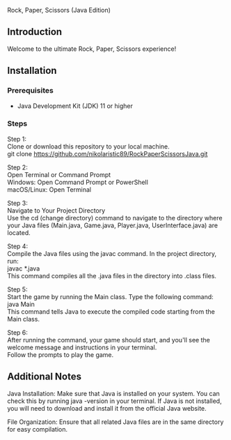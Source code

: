 Rock, Paper, Scissors (Java Edition)

## Introduction

Welcome to the ultimate Rock, Paper, Scissors experience! 

## Installation

### Prerequisites

- Java Development Kit (JDK) 11 or higher

### Steps

Step 1:<br />
Clone or download this repository to your local machine.<br />
git clone https://github.com/nikolaristic89/RockPaperScissorsJava.git<br />
   
Step 2: <br />
Open Terminal or Command Prompt<br />
Windows: Open Command Prompt or PowerShell<br />
macOS/Linux: Open Terminal

Step 3: <br />
Navigate to Your Project Directory<br />
Use the cd (change directory) command to navigate to the directory where your Java files (Main.java, Game.java, Player.java, UserInterface.java) are located. 

Step 4: <br />
Compile the Java files using the javac command. In the project directory, run:<br />
javac *.java<br />
This command compiles all the .java files in the directory into .class files.

Step 5: <br />
Start the game by running the Main class. Type the following command:<br />
java Main<br />
This command tells Java to execute the compiled code starting from the Main class.

Step 6: <br />
After running the command, your game should start, and you'll see the welcome message and instructions in your terminal. <br />
Follow the prompts to play the game.

## Additional Notes

Java Installation: Make sure that Java is installed on your system. You can check this by running java -version in your terminal. 
If Java is not installed, you will need to download and install it from the official Java website.

File Organization: Ensure that all related Java files are in the same directory for easy compilation.
